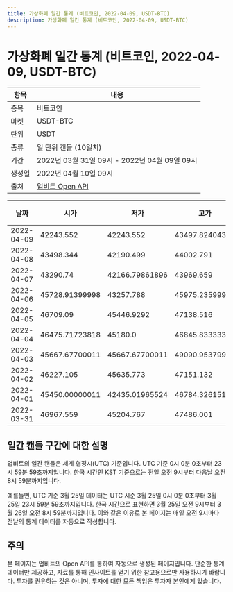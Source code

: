 ```yaml
---
title: 가상화폐 일간 통계 (비트코인, 2022-04-09, USDT-BTC)
description: 가상화폐 일간 통계 (비트코인, 2022-04-09, USDT-BTC)
---
```



가상화폐 일간 통계 (비트코인, 2022-04-09, USDT-BTC)
===

|항목|내용|
|--|--|
|종목|비트코인|
|마켓|USDT-BTC|
|단위|USDT|
|종류|일 단위 캔들 (10일치)|
|기간|2022년 03월 31일 09시 - 2022년 04월 09일 09시|
|생성일|2022년 04월 10일 09시|
|출처|[업비트 Open API](https://docs.upbit.com)|


|날짜|시가|저가|고가|종가|비고|
|--|--|--|--|--|--|
|2022-04-09|42243.552|42243.552|43497.82404341|42759.966|    |
|2022-04-08|43498.344|42190.499|44002.791|42243.551|    |
|2022-04-07|43290.74|42166.79861896|43969.659|43498.344|    |
|2022-04-06|45728.91399998|43257.788|45975.23599989|43290.74|    |
|2022-04-05|46709.09|45446.9292|47138.516|45674.704|    |
|2022-04-04|46475.71723818|45180.0|46845.83333334|46709.09|    |
|2022-04-03|45667.67700011|45667.67700011|49090.95379999|46476.182|    |
|2022-04-02|46227.105|45635.773|47151.132|45799.938|    |
|2022-04-01|45450.00000011|42435.01965524|46784.32615195|46181.558|    |
|2022-03-31|46967.559|45204.767|47486.001|45463.317|    |


일간 캔들 구간에 대한 설명
---


업비트의 일간 캔들은 세계 협정시(UTC) 기준입니다. 
UTC 기준 0시 0분 0초부터 23시 59분 59초까지입니다. 
한국 시간인 KST 기준으로는 전일 오전 9시부터 다음날 오전 8시 59분까지입니다. 


예를들면, UTC 기준 3월 25일 데이터는 UTC 시준 3월 25일 0시 0분 0초부터 3월 25일 23시 59분 59초까지입니다. 
한국 시간으로 표현하면 3월 25일 오전 9시부터 3월 26일 오전 8시 59분까지입니다. 
이와 같은 이유로 본 페이지는 매일 오전 9시마다 전날의 통계 데이터를 자동으로 작성합니다. 


주의
---


본 페이지는 업비트의 Open API를 통하여 자동으로 생성된 페이지입니다. 
단순한 통계 데이터만 제공하고, 자료를 통해 인사이트를 얻기 위한 참고용으로만 사용하시기 바랍니다. 
투자를 권유하는 것은 아니며, 투자에 대한 모든 책임은 투자자 본인에게 있습니다. 
